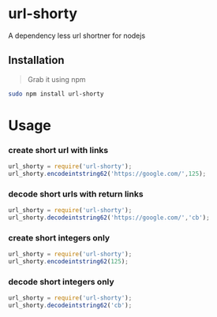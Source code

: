 # url-shorty
A dependency less url shortner for nodejs

## Installation
> Grab it using npm

```bash
sudo npm install url-shorty
```

# Usage #

### create short url with links
```js
url_shorty = require('url-shorty');
url_shorty.encodeintstring62('https://google.com/',125);
```

### decode short urls with return links
```js
url_shorty = require('url-shorty');
url_shorty.decodeintstring62('https://google.com/','cb');
```


### create short integers only
```js
url_shorty = require('url-shorty');
url_shorty.encodeintstring62(125);
```

### decode short integers only
```js
url_shorty = require('url-shorty');
url_shorty.decodeintstring62('cb');
```